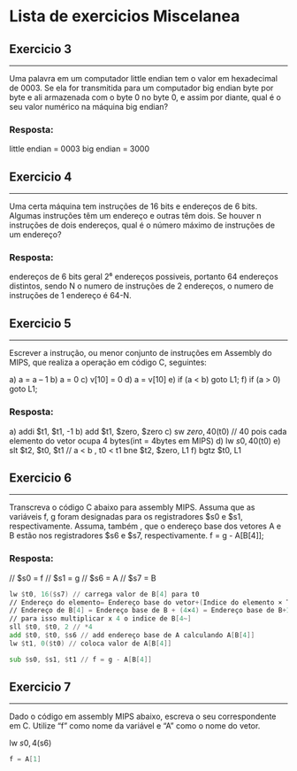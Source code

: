 # Lista de exercicios Miscelanea

## Exercicio 3
---
Uma palavra em um computador little endian tem
o valor em hexadecimal de 0003. Se ela for transmitida para um
computador big endian byte por byte e ali armazenada com o byte 0 no
byte 0, e assim por diante, qual é o seu valor numérico na máquina big
endian?

### Resposta:
little endian = 0003
big endian = 3000

## Exercicio 4
---
Uma certa máquina tem instruções de 16 bits e
endereços de 6 bits. Algumas instruções têm um endereço e outras têm
dois. Se houver n instruções de dois endereços, qual é o número máximo
de instruções de um endereço?

### Resposta:
endereços de 6 bits geral 2⁶ endereços possiveis, portanto 64 endereços distintos, sendo N o numero de instruções de 2 endereços, o numero de instruções de 1 endereço é 64-N.


## Exercicio 5
---
Escrever a instrução, ou menor conjunto de instruções em Assembly do 
MIPS, que realiza a operação em código C, seguintes:

a) a = a – 1
b) a = 0
c) v[10] = 0
d) a = v[10]
e) if (a < b) goto L1;
f) if (a > 0) goto L1;


### Resposta:
a) addi $t1, $t1, -1
b) add $t1, $zero, $zero
c) sw $zero, 40($t0) // 40 pois cada elemento do vetor ocupa 4 bytes(int = 4bytes em MIPS)
d) lw $s0, 40($t0)
e) slt $t2, $t0, $t1 // a < b ,  t0 < t1
   bne $t2, $zero, L1
f) bgtz $t0, L1  


## Exercicio 6
---
Transcreva o código C abaixo para assembly MIPS. Assuma que as
variáveis f, g foram designadas para os registradores $s0 e $s1,
respectivamente. Assuma, também , que o endereço base dos vetores A e
B estão nos registradores $s6 e $s7, respectivamente.
f = g - A[B[4]];

### Resposta:
// $s0 = f
// $s1 = g
// $s6 = A
// $s7 = B

```asm
lw $t0, 16($s7) // carrega valor de B[4] para t0
// Endereço do elemento= Endereço base do vetor+(Indice do elemento × Tamanho do tipo de dado)
// Endereço de B[4] = Endereço base de B + (4×4) = Endereço base de B+16
// para isso multiplicar x 4 o indice de B[4~]
sll $t0, $t0, 2 // *4
add $t0, $t0, $s6 // add endereço base de A calculando A[B[4]]
lw $t1, 0($t0) // coloca valor de A[B[4]]

sub $s0, $s1, $t1 // f = g - A[B[4]]
```


## Exercicio 7
---
Dado o código em assembly MIPS abaixo, escreva o seu correspondente em C.
Utilize “f” como nome da variável e “A” como o nome do vetor.

lw $s0, 4($s6)

```c
f = A[1]
```

